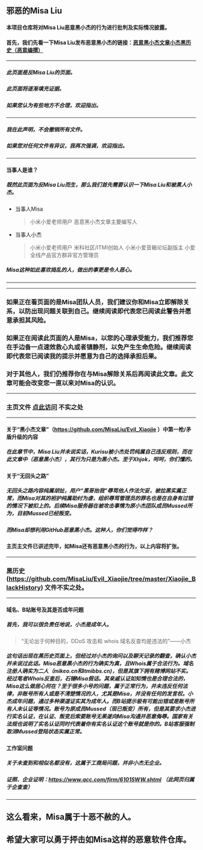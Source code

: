 ## 邪恶的Misa Liu
#### 本项目仓库将对Misa Liu恶意黑小杰的行为进行批判及实际情况披露。
#### 首先，我们先看一下Misa Liu发布恶意黑小杰的链接：<kbd>[恶意黑小杰文章](https://github.com/MisaLiu/Evil_Xiaojie)</kbd><kbd>[小杰黑历史（恶意编撰）](https://github.com/MisaLiu/Evil_Xiaojie/tree/master/Xiaojie_BlackHistory)</kbd>
***
##### 此页面是反Misa Liu的页面。
##### 此页面将逐渐填充证据。
##### 如果您认为有些地方不合理，欢迎指出。
***
##### 我在此声明，不会撤销所有文件。
##### 如果您对任何文件有异议，我再次强调，欢迎指出。
***
#### 当事人是谁？
##### 既然此页面为反Misa Liu而生，那么我们首先需要认识一下Misa Liu和被黑人小杰。
* 当事人Misa
    > 小米小爱老师用户
    > 恶意黑小杰文章主要编写人
* 当事人小杰
    > 小米小爱老师用户
    > 米科社区/ITMI创始人
    > 小米小爱音箱论坛副版主
    > 小爱全线产品官方群非官方管理员
##### Misa这种如此喜欢捣乱的人，做出的事更是令人恶心。
***

***
### 如果正在看页面的是Misa团队人员，我们建议你和Misa立即解除关系，以防出现问题关联到自己。继续阅读即代表您已阅读此警告并愿意承担其风险。
### 如果正在阅读此页面的人是Misa，以您的心理承受能力，我们推荐您在手边备一点速效救心丸或者镇静剂，以免产生生命危险。继续阅读即代表您已阅读我的提示并愿意为自己的选择承担后果。
### 对于其他人，我们仍推荐你在与Misa解除关系后再阅读此文章。此文章可能会改变您一直以来对Misa的认识。
***
### 主页文件 [点此访问](https://github.com/MisaLiu/Evil_Xiaojie) 不实之处
***
#### 关于“黑小杰文章”（https://github.com/MisaLiu/Evil_Xiaojie ）中第一枪/矛盾升级的内容
##### 在此章节中，Misa Liu并未说实话，Kurisu被小杰处罚纯属自己违反规则，而在此文章中（恶意黑小杰），其行为只是为黑小杰。至于Xhjok，呵呵，你们懂的。
#### 关于“无回头之路”
##### 无回头之路内容纯属胡扯，用户“黑哥抬我”辱骂他人作法欠妥，被拉黑实属正常，而Misa对其的袒护纯属助纣为虐，组织辱骂管理员的罪名也是在自身有过错的情况下被扣上的。后续Misa服务器在被攻击事情为原小杰团队成员Mussed所为，目前Mussed已经叛变。
##### 而Misa却想利用GitHub恶意黑小杰。这种人，你们觉得咋样？
#### 主页主文件已讲述完毕，如Misa还有恶意黑小杰的行为，以上内容将扩张。
***
### 黑历史 (https://github.com/MisaLiu/Evil_Xiaojie/tree/master/Xiaojie_BlackHistory) 文件不实之处。
***
#### 域名、B站账号及其是否成年问题
##### 首先，我可以很负责任地说，小杰是成年人。
> “无论出于何种目的，DDoS 攻击和 whois 域名反查均是违法的”——小杰
##### 这句话出现在黑历史页面上，但经过对小杰的询问以及聊天记录的翻查，确认小杰并未说过此话。Misa恶意黑小杰的行为确实为真，且Whois属于合法行为。域名注册人确实为二人（mikeo.cn和itmibbs.cn)，但是其旗下拥有赌博网站不实。经过笔者Whois反查后，石锤Misa假话。其亲戚认证如知情也是合理合法的，Misa这么做居心何在？至于很多小号的问题，属于正常行为，并未违反任何法律，非账号所有人或是不清楚情况的人，尤其是Misa，并没有任何的发言权。小杰成年问题，通过多种渠道证实其为成年人。而B站提示极有可能出错或是账号所有人未认证等情况。账号为原成员Mussed（现已叛变）所有，但是其要求小杰进行实名认证，在认证、叛变后索要账号无果遂向Misa沟通并恶意侮辱。国家有关法规也说明了实名认证同时代表着你有实名认证这个账号就是你的。B站客服强制取消Mussed登陆状态实属正常。
#### 工作室问题
##### 关于未查到和相似名都没有，这属于工商局问题，并非小杰无企业。
##### 证照、企业证明：https://www.qcc.com/firm/6101SWW.shtml （此网页归属于企查查）
***
## 这么看来，Misa属于十恶不赦的人。
## 希望大家可以勇于抨击如Misa这样的恶意软件仓库。
